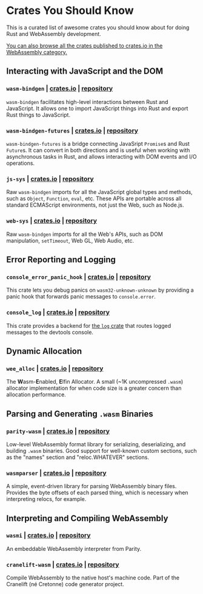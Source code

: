 # Crates You Should Know

This is a curated list of awesome crates you should know about for doing Rust
and WebAssembly development.

[You can also browse all the crates published to crates.io in the WebAssembly
category.][wasm-category]

## Interacting with JavaScript and the DOM

### `wasm-bindgen` | [crates.io](https://crates.io/crates/wasm-bindgen) | [repository](https://github.com/rustwasm/wasm-bindgen)

`wasm-bindgen` facilitates high-level interactions between Rust and
JavaScript. It allows one to import JavaScript things into Rust and export Rust
things to JavaScript.

### `wasm-bindgen-futures` | [crates.io](https://crates.io/crates/wasm-bindgen-futures) | [repository](https://github.com/rustwasm/wasm-bindgen/tree/master/crates/futures)

`wasm-bindgen-futures` is a bridge connecting JavaSript `Promise`s and Rust
`Future`s. It can convert in both directions and is useful when working with
asynchronous tasks in Rust, and allows interacting with DOM events and I/O
operations.

### `js-sys` | [crates.io](https://crates.io/crates/js-sys) | [repository](https://github.com/rustwasm/wasm-bindgen/tree/master/crates/js-sys)

Raw `wasm-bindgen` imports for all the JavaScript global types and methods, such
as `Object`, `Function`, `eval`, etc. These APIs are portable across all
standard ECMAScript environments, not just the Web, such as Node.js.

### `web-sys` | [crates.io](https://crates.io/crates/web-sys) | [repository](https://github.com/rustwasm/wasm-bindgen/tree/master/crates/web-sys)

Raw `wasm-bindgen` imports for all the Web's APIs, such as DOM manipulation,
`setTimeout`, Web GL, Web Audio, etc.

## Error Reporting and Logging

### `console_error_panic_hook` | [crates.io](https://crates.io/crates/console_error_panic_hook) | [repository](https://github.com/rustwasm/console_error_panic_hook)

This crate lets you debug panics on `wasm32-unknown-unknown` by providing a
panic hook that forwards panic messages to `console.error`.

### `console_log` | [crates.io](https://crates.io/crates/console_log) | [repository](https://github.com/iamcodemaker/console_log)

This crate provides a backend for [the `log`
crate](https://crates.io/crates/log) that routes logged messages to the devtools
console.

## Dynamic Allocation

### `wee_alloc` | [crates.io](https://crates.io/crates/wee_alloc) | [repository](https://github.com/rustwasm/wee_alloc)

The **W**asm-**E**nabled, **E**lfin Allocator. A small (~1K uncompressed
`.wasm`) allocator implementation for when code size is a greater concern than
allocation performance.

## Parsing and Generating `.wasm` Binaries

### `parity-wasm` | [crates.io](https://crates.io/crates/parity-wasm) | [repository](https://github.com/paritytech/parity-wasm)

Low-level WebAssembly format library for serializing, deserializing, and
building `.wasm` binaries. Good support for well-known custom sections, such as
the "names" section and "reloc.WHATEVER" sections.

### `wasmparser` | [crates.io](https://crates.io/crates/wasmparser) | [repository](https://github.com/yurydelendik/wasmparser.rs)

A simple, event-driven library for parsing WebAssembly binary files. Provides
the byte offsets of each parsed thing, which is necessary when interpreting
relocs, for example.

## Interpreting and Compiling WebAssembly

### `wasmi` | [crates.io](https://crates.io/crates/wasmi) | [repository](https://github.com/paritytech/wasmi)

An embeddable WebAssembly interpreter from Parity.

### `cranelift-wasm` | [crates.io](https://crates.io/crates/cranelift-wasm) | [repository](https://github.com/bytecodealliance/wasmtime/tree/master/cranelift)

Compile WebAssembly to the native host's machine code. Part of the Cranelift (né
Cretonne) code generator project.

[wasm-category]: https://crates.io/categories/wasm
